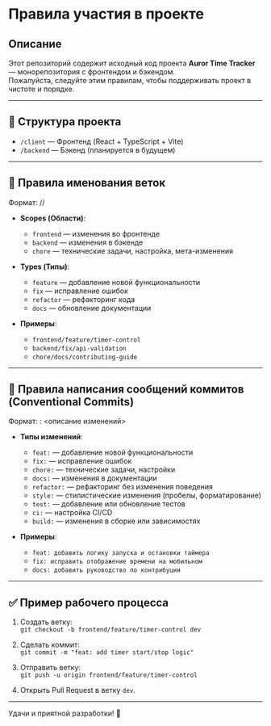 # Правила участия в проекте

## Описание

Этот репозиторий содержит исходный код проекта **Auror Time Tracker** — монорепозитория с фронтендом и бэкендом.  
Пожалуйста, следуйте этим правилам, чтобы поддерживать проект в чистоте и порядке.

---

## 📂 Структура проекта

- `/client` — Фронтенд (React + TypeScript + Vite)
- `/backend` — Бэкенд (планируется в будущем)

---

## 🔀 Правила именования веток

Формат: <scope>/<type>/<short-description>

- **Scopes (Области)**:
  - `frontend` — изменения во фронтенде
  - `backend` — изменения в бэкенде
  - `chore` — технические задачи, настройка, мета-изменения

- **Types (Типы)**:
  - `feature` — добавление новой функциональности
  - `fix` — исправление ошибок
  - `refactor` — рефакторинг кода
  - `docs` — обновление документации

- **Примеры**:
  - `frontend/feature/timer-control`
  - `backend/fix/api-validation`
  - `chore/docs/contributing-guide`

---

## 💬 Правила написания сообщений коммитов (Conventional Commits)

Формат: <type>: <описание изменений>

- **Типы изменений**:
  - `feat:` — добавление новой функциональности
  - `fix:` — исправление ошибок
  - `chore:` — технические задачи, настройки
  - `docs:` — изменения в документации
  - `refactor:` — рефакторинг без изменения поведения
  - `style:` — стилистические изменения (пробелы, форматирование)
  - `test:` — добавление или обновление тестов
  - `ci:` — настройка CI/CD
  - `build:` — изменения в сборке или зависимостях

- **Примеры**:
  - `feat: добавить логику запуска и остановки таймера`
  - `fix: исправить отображение времени на мобильном`
  - `docs: добавить руководство по контрибуции`

---

## ✅ Пример рабочего процесса

1. Создать ветку:  
   `git checkout -b frontend/feature/timer-control dev`

2. Сделать коммит:  
   `git commit -m "feat: add timer start/stop logic"`

3. Отправить ветку:  
   `git push -u origin frontend/feature/timer-control`

4. Открыть Pull Request в ветку `dev`.

---

Удачи и приятной разработки! 🚀




